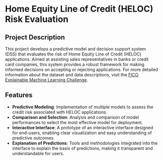 # Home Equity Line of Credit (HELOC) Risk Evaluation

## Project Description
This project develops a predictive model and decision support system (DSS) that evaluates the risk of Home Equity Line of Credit (HELOC) applications. Aimed at assisting sales representatives in banks or credit card companies, this system provides a robust framework for making informed decisions on accepting or rejecting applications. For more detailed information about the dataset and data descriptions, visit the [FICO Explainable Machine Learning Challenge](https://community.fico.com/s/explainable-machine-learning-challenge).

## Features
* **Predictive Modeling**: Implementation of multiple models to assess the credit risk associated with HELOC applications.
* **Comparison and Selection**: Analysis and comparison of model performances to select the most effective model for deployment.
* **Interactive Interface**: A prototype of an interactive interface designed for end-users, enabling clear visualization and easy understanding of predictive outcomes.
* **Explanation of Predictions**: Tools and methodologies integrated into the interface to explain the basis of predictions, making it transparent and understandable for users.

